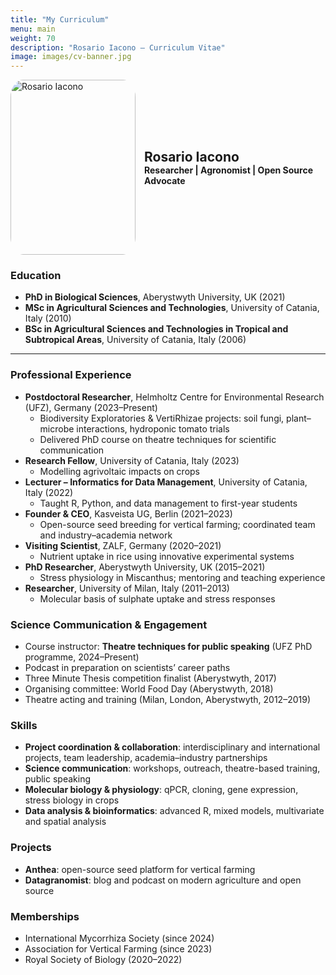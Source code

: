 ```yaml
---
title: "My Curriculum"
menu: main
weight: 70
description: "Rosario Iacono – Curriculum Vitae"
image: images/cv-banner.jpg
---
```


<div style="display: flex; align-items: center; margin-bottom: 1em;">
  <img src="/datagronomist/images/rosario.jpg" alt="Rosario Iacono"
       style="width:200px; height:280px; border-radius:10%; object-fit:cover; margin-right:1em;">

  <div>
    <h2 style="margin: 0;">Rosario Iacono</h2>
    <p style="margin: 0; font-weight: bold;">Researcher | Agronomist | Open Source Advocate</p>
  </div>
</div>

### Education
- **PhD in Biological Sciences**, Aberystwyth University, UK (2021)  
- **MSc in Agricultural Sciences and Technologies**, University of Catania, Italy (2010)  
- **BSc in Agricultural Sciences and Technologies in Tropical and Subtropical Areas**, University of Catania, Italy (2006)  


---

### Professional Experience
- **Postdoctoral Researcher**, Helmholtz Centre for Environmental Research (UFZ), Germany (2023–Present)  
  - Biodiversity Exploratories & VertiRhizae projects: soil fungi, plant–microbe interactions, hydroponic tomato trials  
  - Delivered PhD course on theatre techniques for scientific communication  
- **Research Fellow**, University of Catania, Italy (2023)  
  - Modelling agrivoltaic impacts on crops  
- **Lecturer – Informatics for Data Management**, University of Catania, Italy (2022)  
  - Taught R, Python, and data management to first-year students  
- **Founder & CEO**, Kasveista UG, Berlin (2021–2023)  
  - Open-source seed breeding for vertical farming; coordinated team and industry–academia network  
- **Visiting Scientist**, ZALF, Germany (2020–2021)  
  - Nutrient uptake in rice using innovative experimental systems  
- **PhD Researcher**, Aberystwyth University, UK (2015–2021)  
  - Stress physiology in Miscanthus; mentoring and teaching experience  
- **Researcher**, University of Milan, Italy (2011–2013)  
  - Molecular basis of sulphate uptake and stress responses  

### Science Communication & Engagement
- Course instructor: **Theatre techniques for public speaking** (UFZ PhD programme, 2024–Present)  
- Podcast in preparation on scientists’ career paths  
- Three Minute Thesis competition finalist (Aberystwyth, 2017)  
- Organising committee: World Food Day (Aberystwyth, 2018)  
- Theatre acting and training (Milan, London, Aberystwyth, 2012–2019)  

### Skills
- **Project coordination & collaboration**: interdisciplinary and international projects, team leadership, academia–industry partnerships  
- **Science communication**: workshops, outreach, theatre-based training, public speaking  
- **Molecular biology & physiology**: qPCR, cloning, gene expression, stress biology in crops  
- **Data analysis & bioinformatics**: advanced R, mixed models, multivariate and spatial analysis  

### Projects
- **Anthea**: open-source seed platform for vertical farming  
- **Datagranomist**: blog and podcast on modern agriculture and open source  

### Memberships
- International Mycorrhiza Society (since 2024)  
- Association for Vertical Farming (since 2023)  
- Royal Society of Biology (2020–2022)  

